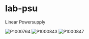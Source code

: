 # lab-psu

Linear Powersupply

![P1000764](https://user-images.githubusercontent.com/11595624/147976817-74b957d6-0296-4130-93cf-628bfc08a045.JPG)
![P1000843](https://user-images.githubusercontent.com/11595624/147976964-0b5a69e6-ca97-4065-9408-03ec2270456e.JPG)
![P1000847](https://user-images.githubusercontent.com/11595624/147976971-72238f21-f574-4928-acca-30fa17f38b05.JPG)
